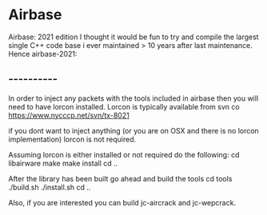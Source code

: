 # Airbase
Airbase: 2021 edition
I thought it would be fun to try and compile the largest single C++ code base i ever maintained > 10 years after last maintenance. Hence airbase-2021:


## ----------
In order to inject any packets with the tools included in airbase then 
you will need to have lorcon installed. Lorcon is typically available from
svn co https://www.nycccp.net/svn/tx-8021

if you dont want to inject anything (or you are on OSX and there is no 
lorcon implementation) lorcon is not required.

Assuming lorcon is either installed or not required do the following:
cd libairware
make
make install
cd ..

After the library has been built go ahead and build the tools
cd tools
./build.sh
./install.sh
cd ..

Also, if you are interested you can build jc-aircrack and jc-wepcrack.

